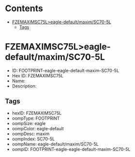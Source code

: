 



Contents
========

* [FZEMAXIMSC75L>eagle-default/maxim/SC70-5L](#fzemaximsc75leagle-defaultmaximsc70-5l)
	* [Tags](#tags)

# FZEMAXIMSC75L>eagle-default/maxim/SC70-5L

- ID: FOOTPRINT-eagle-eagle-default-maxim-SC70-5L
- Hex ID: FZEMAXIMSC75L
- Name: 
- Description: 

## Tags

- hexID: FZEMAXIMSC75L
- oompType: FOOTPRINT
- oompSize: eagle
- oompColor: eagle-default
- oompDesc: maxim
- oompIndex: SC70-5L
- oompName: eagle-default/maxim/SC70-5L
- oompID: FOOTPRINT-eagle-eagle-default-maxim-SC70-5L
